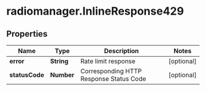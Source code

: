 # radiomanager.InlineResponse429

## Properties

Name | Type | Description | Notes
------------ | ------------- | ------------- | -------------
**error** | **String** | Rate limit response | [optional] 
**statusCode** | **Number** | Corresponding HTTP Response Status Code | [optional] 



